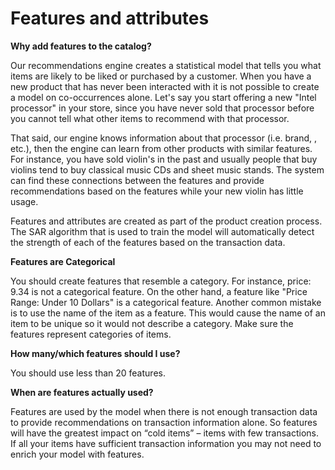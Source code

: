 # Features and attributes

**Why add features to the catalog?**

Our recommendations engine creates a statistical model that tells you what items are likely to be liked or purchased by a customer. When you have a new product that has never been interacted with it is not possible to create a model on co-occurrences alone. Let's say you start offering a new "Intel processor" in your store, since you have never sold that processor before you cannot tell what other items to recommend with that processor.

That said, our engine knows information about that processor \(i.e. brand, , etc.\), then the engine can learn from other products with similar features. For instance, you have sold violin's in the past and usually people that buy violins tend to buy classical music CDs and sheet music stands. The system can find these connections between the features and provide recommendations based on the features while your new violin has little usage.

Features and attributes are created as part of the product creation process. The SAR algorithm that is used to train the model will automatically detect the strength of each of the features based on the transaction data.

**Features are Categorical**

You should create features that resemble a category. For instance, price: 9.34 is not a categorical feature. On the other hand, a feature like "Price Range: Under 10 Dollars" is a categorical feature. Another common mistake is to use the name of the item as a feature. This would cause the name of an item to be unique so it would not describe a category. Make sure the features represent categories of items.

**How many/which features should I use?**

You should use less than 20 features.

**When are features actually used?**

Features are used by the model when there is not enough transaction data to provide recommendations on transaction information alone. So features will have the greatest impact on “cold items” – items with few transactions. If all your items have sufficient transaction information you may not need to enrich your model with features.

#### 

